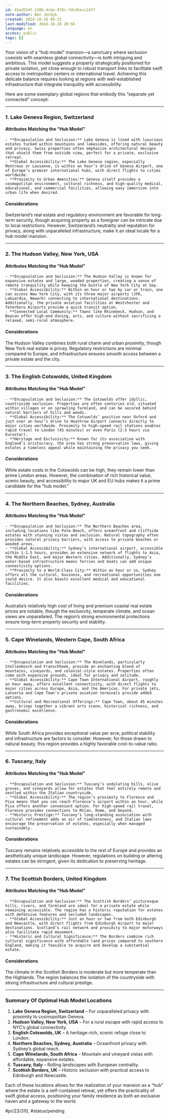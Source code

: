 ```yaml
---
id: 43ad554f-130b-4cbe-978c-fdc45ecc247f
note-author: Ben Jendyk
created: 2024-10-26 06:23
last-modified: 2024-10-28 20:56
language: en
access: public
tags: []
---
```


Your vision of a “hub model” mansion—a sanctuary where seclusion coexists with seamless global connectivity—is both intriguing and ambitious. This model suggests a property strategically positioned for private isolation, yet close enough to robust transport links to facilitate swift access to metropolitan centers or international travel. Achieving this delicate balance requires looking at regions with well-established infrastructure that integrate tranquility with accessibility.

Here are some exemplary global regions that embody this “separate yet connected” concept:

---

### **1. Lake Geneva Region, Switzerland**

#### **Attributes Matching the “Hub Model”**

	- **Encapsulation and Seclusion:** Lake Geneva is lined with luxurious estates tucked within mountains and lakesides, offering natural beauty and privacy. Swiss properties often emphasize architectural designs that shield them from outside view, perfect for a private, exclusive retreat.
	- **Global Accessibility:** The Lake Geneva region, especially Montreux or Lausanne, is within an hour’s drive of Geneva Airport, one of Europe’s premier international hubs, with direct flights to cities worldwide.
	- **Proximity to Urban Amenities:** Geneva itself provides a cosmopolitan environment, cultural richness, and high-quality medical, educational, and commercial facilities, allowing easy immersion into urban life when desired.

#### **Considerations**

Switzerland’s real estate and regulatory environment are favorable for long-term security, though acquiring property as a foreigner can be intricate due to local restrictions. However, Switzerland’s neutrality and reputation for privacy, along with unparalleled infrastructure, make it an ideal locale for a hub model mansion.

---

### **2. The Hudson Valley, New York, USA**

#### **Attributes Matching the “Hub Model”**

	- **Encapsulation and Seclusion:** The Hudson Valley is known for expansive estates and large, wooded properties, creating a sense of remote tranquility while keeping the bustle of New York City at bay.
	- **Global Accessibility:** Within an hour or two by car or train, one can access New York City, with its three major airports (JFK, LaGuardia, Newark) connecting to international destinations. Additionally, the private aviation facilities at Westchester and Teterboro Airports provide a quick transit option.
	- **Connected Local Community:** Towns like Rhinebeck, Hudson, and Beacon offer high-end dining, arts, and culture without sacrificing a relaxed, semi-rural atmosphere.

#### **Considerations**

The Hudson Valley combines both rural charm and urban proximity, though New York real estate is pricey. Regulatory restrictions are minimal compared to Europe, and infrastructure ensures smooth access between a private estate and the city.

---

### **3. The English Cotswolds, United Kingdom**

#### **Attributes Matching the “Hub Model”**

	- **Encapsulation and Seclusion:** The Cotswolds offer idyllic, countryside seclusion. Properties are often centuries old, situated within villages or on sprawling farmland, and can be secured behind natural barriers of hills and woods.
	- **Global Accessibility:** The Cotswolds’ position near Oxford and just over an hour’s drive to Heathrow Airport connects directly to major cities worldwide. Proximity to high-speed rail stations enables rapid travel to London (45 minutes) or even Paris (2.5 hours via Eurostar).
	- **Heritage and Exclusivity:** Known for its association with England’s aristocracy, the area has strong preservation laws, giving estates a timeless appeal while maintaining the privacy you seek.

#### **Considerations**

While estate costs in the Cotswolds can be high, they remain lower than prime London areas. However, the combination of rich historical value, scenic beauty, and accessibility to major UK and EU hubs makes it a prime candidate for the “hub model.”

---

### **4. The Northern Beaches, Sydney, Australia**

#### **Attributes Matching the “Hub Model”**

	- **Encapsulation and Seclusion:** The Northern Beaches area, including locations like Palm Beach, offers oceanfront and cliffside estates with stunning vistas and seclusion. Natural topography often provides natural privacy barriers, with access to private beaches or wooded areas.
	- **Global Accessibility:** Sydney’s international airport, accessible within 1-1.5 hours, provides an extensive network of flights to Asia, the Middle East, and major Western cities. Additionally, Sydney’s water-based infrastructure means ferries and boats can add unique connectivity options.
	- **Proximity to a World-Class City:** Within an hour or so, Sydney offers all the cultural, business, and recreational opportunities one could desire. It also boasts excellent medical and educational facilities.

#### **Considerations**

Australia’s relatively high cost of living and premium coastal real estate prices are notable, though the exclusivity, temperate climate, and ocean views are unparalleled. The region’s strong environmental protections ensure long-term property security and stability.

---

### **5. Cape Winelands, Western Cape, South Africa**

#### **Attributes Matching the “Hub Model”**

	- **Encapsulation and Seclusion:** The Winelands, particularly Stellenbosch and Franschhoek, provide an enchanting blend of mountains, vineyards, and colonial-style estates. Properties often come with expansive grounds, ideal for privacy and solitude.
	- **Global Accessibility:** Cape Town International Airport, roughly an hour away, offers excellent connectivity, with direct flights to major cities across Europe, Asia, and the Americas. For private jets, Lanseria and Cape Town’s private aviation terminals provide added options.
	- **Cultural and Recreational Offerings:** Cape Town, about 45 minutes away, brings together a vibrant arts scene, historical richness, and gastronomic excellence.

#### **Considerations**

While South Africa provides exceptional value per acre, political stability and infrastructure are factors to consider. However, for those drawn to natural beauty, this region provides a highly favorable cost-to-value ratio.

---

### **6. Tuscany, Italy**

#### **Attributes Matching the “Hub Model”**

	- **Encapsulation and Seclusion:** Tuscany’s undulating hills, olive groves, and vineyards allow for estates that feel entirely remote and nestled within the Italian countryside.
	- **Global Accessibility:** The region’s proximity to Florence and Pisa means that you can reach Florence’s airport within an hour, while Pisa offers another convenient option. For high-speed rail travel, Florence provides connections to Milan, Rome, and beyond.
	- **Historic Prestige:** Tuscany’s long-standing association with cultural refinement adds an air of timelessness, and Italian laws encourage the preservation of estates, especially when managed sustainably.

#### **Considerations**

Tuscany remains relatively accessible to the rest of Europe and provides an aesthetically unique landscape. However, regulations on building or altering estates can be stringent, given its dedication to preserving heritage.

---

### **7. The Scottish Borders, United Kingdom**

#### **Attributes Matching the “Hub Model”**

	- **Encapsulation and Seclusion:** The Scottish Borders’ picturesque hills, rivers, and farmland are ideal for a private estate while remaining accessible. The region has a historic reputation for estates with defensive features and secluded landscapes.
	- **Global Accessibility:** Just an hour or two from both Edinburgh and Newcastle, with direct flights from Edinburgh Airport to major destinations. Scotland’s rail network and proximity to major motorways also facilitate rapid movement.
	- **Historic and Cultural Significance:** The Borders combine rich cultural significance with affordable land prices compared to southern England, making it feasible to acquire and develop a substantial estate.

#### **Considerations**

The climate in the Scottish Borders is moderate but more temperate than the Highlands. The region balances the isolation of the countryside with strong infrastructure and cultural prestige.

---

### **Summary Of Optimal Hub Model Locations**

1. **Lake Geneva Region, Switzerland** – For unparalleled privacy with proximity to cosmopolitan Geneva.
2. **Hudson Valley, New York, USA** – For a rural escape with rapid access to NYC’s global connectivity.
3. **English Cotswolds, UK** – A heritage-rich, scenic refuge close to London.
4. **Northern Beaches, Sydney, Australia** – Oceanfront privacy with Sydney’s global reach.
5. **Cape Winelands, South Africa** – Mountain and vineyard vistas with affordable, expansive estates.
6. **Tuscany, Italy** – Rolling landscapes with European centrality.
7. **Scottish Borders, UK** – Historic seclusion with practical access to Edinburgh and Newcastle.

Each of these locations allows for the realization of your mansion as a “hub” where the estate is a self-contained retreat, yet offers the practicality of swift global access, positioning your family residence as both an exclusive haven and a gateway to the world.


#pr/23/310, #status/pending